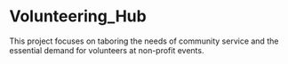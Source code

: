 # Volunteering_Hub
This project focuses on taboring the needs of community service and the essential demand for volunteers at non-profit events.

